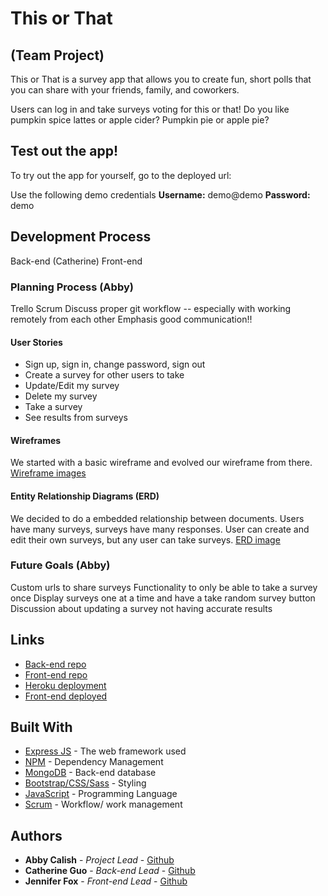 # This or That
## (Team Project)
This or That is a survey app that allows you to create fun, short polls that you can share with your friends, family, and coworkers.

Users can log in and take surveys voting for this or that! Do you like pumpkin spice lattes or apple cider? Pumpkin pie or apple pie?

## Test out the app!

To try out the app for yourself, go to the deployed url:

Use the following demo credentials
**Username:** demo@demo
**Password:** demo

## Development Process
Back-end (Catherine)
Front-end

### Planning Process (Abby)
Trello
Scrum
Discuss proper git workflow -- especially with working remotely from each other
Emphasis good communication!!

#### User Stories
- Sign up, sign in, change password, sign out
- Create a survey for other users to take
- Update/Edit my survey
- Delete my survey
- Take a survey
- See results from surveys

#### Wireframes
We started with a basic wireframe and evolved our wireframe from there.
[Wireframe images](https://imgur.com/a/LcjX5FT)

#### Entity Relationship Diagrams (ERD)
We decided to do a embedded relationship between documents. Users have many surveys, surveys have many responses. User can create and edit their own surveys, but any user can take surveys.
[ERD image](https://imgur.com/a/m0n2aVe)

### Future Goals (Abby)
Custom urls to share surveys
Functionality to only be able to take a survey once
Display surveys one at a time and have a take random survey button
Discussion about updating a survey not having accurate results

## Links

* [Back-end repo](https://github.com/OnWednesdaysWeCode/survey-api)
* [Front-end repo](https://github.com/OnWednesdaysWeCode/survey-client)
* [Heroku deployment](https://serene-garden-25502.herokuapp.com/)
* [Front-end deployed](https://onwednesdayswecode.github.io/survey-client/)

## Built With

* [Express JS](https://expressjs.com/) - The web framework used
* [NPM](https://www.npmjs.com/) - Dependency Management
* [MongoDB](https://www.mongodb.com/) - Back-end database
* [Bootstrap/CSS/Sass](getbootstrap.com/) - Styling
* [JavaScript](https://www.javascript.com/) - Programming Language
* [Scrum](https://www.scrum.org/resources/what-is-scrum) - Workflow/ work management


## Authors

* **Abby Calish** - *Project Lead* - [Github](https://github.com/acalish)
* **Catherine Guo** - *Back-end Lead* - [Github](https://github.com/catherineguo)
* **Jennifer Fox** - *Front-end Lead* - [Github](https://github.com/jenfox4)
